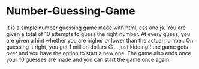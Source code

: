 # Number-Guessing-Game
It is a simple number guessing game made with html, css and js.
You are given a total of 10 attempts to guess the right number. At every guess, you are given a hint whether you are higher or lower than the actual number. On guessing it right, you get 1 million dollars 😆....just kidding!! the game gets over and you have the option to start a new one. The game also ends once your 10 guesses are made and you can start the game once again.
